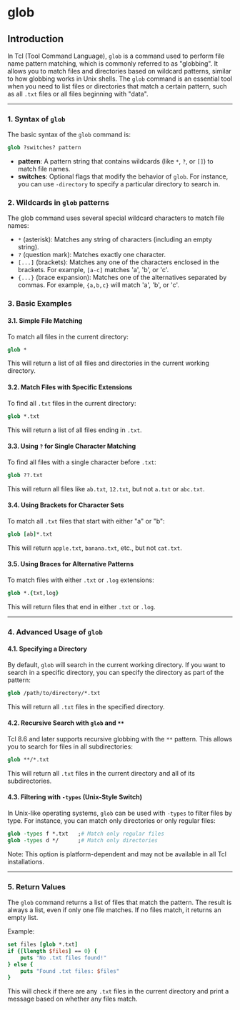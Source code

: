 # glob

## Introduction

In Tcl (Tool Command Language), `glob` is a command used to perform file name pattern matching, which is commonly referred to as "globbing". It allows you to match files and directories based on wildcard patterns, similar to how globbing works in Unix shells. The `glob` command is an essential tool when you need to list files or directories that match a certain pattern, such as all `.txt` files or all files beginning with "data".

---

### 1. **Syntax of `glob`**

The basic syntax of the `glob` command is:

```tcl
glob ?switches? pattern
```

- **pattern**: A pattern string that contains wildcards (like `*`, `?`, or `[]`) to match file names.
- **switches**: Optional flags that modify the behavior of `glob`. For instance, you can use `-directory` to specify a particular directory to search in.

### 2. **Wildcards in `glob` patterns**

The glob command uses several special wildcard characters to match file names:

- `*` (asterisk): Matches any string of characters (including an empty string).
- `?` (question mark): Matches exactly one character.
- `[...]` (brackets): Matches any one of the characters enclosed in the brackets. For example, `[a-c]` matches 'a', 'b', or 'c'.
- `{...}` (brace expansion): Matches one of the alternatives separated by commas. For example, `{a,b,c}` will match 'a', 'b', or 'c'.

### 3. **Basic Examples**

#### 3.1. Simple File Matching

To match all files in the current directory:

```tcl
glob *
```

This will return a list of all files and directories in the current working directory.

#### 3.2. Match Files with Specific Extensions

To find all `.txt` files in the current directory:

```tcl
glob *.txt
```

This will return a list of all files ending in `.txt`.

#### 3.3. Using `?` for Single Character Matching

To find all files with a single character before `.txt`:

```tcl
glob ??.txt
```

This will return all files like `ab.txt`, `12.txt`, but not `a.txt` or `abc.txt`.

#### 3.4. Using Brackets for Character Sets

To match all `.txt` files that start with either "a" or "b":

```tcl
glob [ab]*.txt
```

This will return `apple.txt`, `banana.txt`, etc., but not `cat.txt`.

#### 3.5. Using Braces for Alternative Patterns

To match files with either `.txt` or `.log` extensions:

```tcl
glob *.{txt,log}
```

This will return files that end in either `.txt` or `.log`.

---

### 4. **Advanced Usage of `glob`**

#### 4.1. Specifying a Directory

By default, `glob` will search in the current working directory. If you want to search in a specific directory, you can specify the directory as part of the pattern:

```tcl
glob /path/to/directory/*.txt
```

This will return all `.txt` files in the specified directory.

#### 4.2. Recursive Search with `glob` and `**`

Tcl 8.6 and later supports recursive globbing with the `**` pattern. This allows you to search for files in all subdirectories:

```tcl
glob **/*.txt
```

This will return all `.txt` files in the current directory and all of its subdirectories.

#### 4.3. Filtering with `-types` (Unix-Style Switch)

In Unix-like operating systems, `glob` can be used with `-types` to filter files by type. For instance, you can match only directories or only regular files:

```tcl
glob -types f *.txt   ;# Match only regular files
glob -types d */      ;# Match only directories
```

Note: This option is platform-dependent and may not be available in all Tcl installations.

---

### 5. **Return Values**

The `glob` command returns a list of files that match the pattern. The result is always a list, even if only one file matches. If no files match, it returns an empty list.

Example:

```tcl
set files [glob *.txt]
if {[llength $files] == 0} {
    puts "No .txt files found!"
} else {
    puts "Found .txt files: $files"
}
```

This will check if there are any `.txt` files in the current directory and print a message based on whether any files match.






